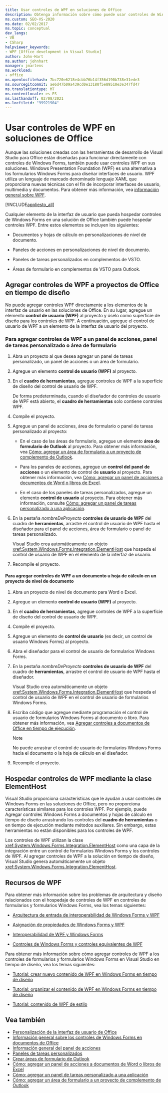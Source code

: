 ```yaml
---
title: Usar controles de WPF en soluciones de Office
description: Obtenga información sobre cómo puede usar controles de Windows Presentation Foundation (WPF) para diseñar interfaces de usuario en Visual Studio.
ms.custom: SEO-VS-2020
ms.date: 02/02/2017
ms.topic: conceptual
dev_langs:
- VB
- CSharp
helpviewer_keywords:
- WPF [Office development in Visual Studio]
author: John-Hart
ms.author: johnhart
manager: jmartens
ms.workload:
- office
ms.openlocfilehash: 7bc720e6218e4cbb76b14f356d190b738e31ede3
ms.sourcegitcommit: ae6d47b09a439cd0e13180f5e89510e3e347fd47
ms.translationtype: MT
ms.contentlocale: es-ES
ms.lasthandoff: 02/08/2021
ms.locfileid: "99921904"
---
```

# <a name="use-wpf-controls-in-office-solutions"></a>Usar controles de WPF en soluciones de Office

Aunque las soluciones creadas con las herramientas de desarrollo de Visual Studio para Office están diseñadas para funcionar directamente con controles de Windows Forms, también puede usar controles WPF en sus soluciones. Windows Presentation Foundation (WPF) es una alternativa a los formularios Windows Forms para diseñar interfaces de usuario. WPF utiliza un lenguaje de marcado denominado lenguaje XAML que proporciona nuevas técnicas con el fin de incorporar interfaces de usuario, multimedia y documentos. Para obtener más información, vea [información general sobre WPF](/dotnet/framework/wpf/introduction-to-wpf).

[!INCLUDE[appliesto_all](../vsto/includes/appliesto-all-md.md)]

Cualquier elemento de la interfaz de usuario que pueda hospedar controles de Windows Forms en una solución de Office también puede hospedar controles WPF. Entre estos elementos se incluyen los siguientes:

- Documentos y hojas de cálculo en personalizaciones de nivel de documento.

- Paneles de acciones en personalizaciones de nivel de documento.

- Paneles de tareas personalizados en complementos de VSTO.

- Áreas de formulario en complementos de VSTO para Outlook.

## <a name="add-wpf-controls-to-office-projects-at-design-time"></a>Agregar controles de WPF a proyectos de Office en tiempo de diseño

No puede agregar controles WPF directamente a los elementos de la interfaz de usuario en las soluciones de Office. En su lugar, agregue un elemento **control de usuario (WPF)** al proyecto y úselo como superficie de diseño para los controles de WPF. A continuación, agregue el control de usuario de WPF a un elemento de la interfaz de usuario del proyecto.

### <a name="to-add-wpf-controls-to-an-actions-pane-custom-task-pane-or-form-region"></a>Para agregar controles de WPF a un panel de acciones, panel de tareas personalizado o área de formulario

1. Abra un proyecto al que desea agregar un panel de tareas personalizado, un panel de acciones o un área de formulario.

2. Agregue un elemento **control de usuario (WPF)** al proyecto.

3. En el **cuadro de herramientas**, agregue controles de WPF a la superficie de diseño del control de usuario de WPF.

     De forma predeterminada, cuando el diseñador de controles de usuario de WPF está abierto, el **cuadro de herramientas** solo contiene controles WPF.

4. Compile el proyecto.

5. Agregue un panel de acciones, área de formulario o panel de tareas personalizado al proyecto:

    - En el caso de las áreas de formulario, agregue un elemento **área de formulario de Outlook** al proyecto. Para obtener más información, vea [Cómo: agregar un área de formulario a un proyecto de complemento de Outlook](../vsto/how-to-add-a-form-region-to-an-outlook-add-in-project.md).

    - Para los paneles de acciones, agregue un **control del panel de acciones** o un elemento de control de **usuario** al proyecto. Para obtener más información, vea [Cómo: agregar un panel de acciones a documentos de Word o libros de Excel](../vsto/how-to-add-an-actions-pane-to-word-documents-or-excel-workbooks.md).

    - En el caso de los paneles de tareas personalizados, agregue un elemento **control de usuario** al proyecto. Para obtener más información, consulte [Cómo: agregar un panel de tareas personalizado a una aplicación](../vsto/how-to-add-a-custom-task-pane-to-an-application.md).

6. En la pestaña *nombreDeProyecto* **controles de usuario de WPF** del cuadro de **herramientas**, arrastre el control de usuario de WPF hasta el diseñador para el panel de acciones, área de formulario o panel de tareas personalizado.

     Visual Studio crea automáticamente un objeto <xref:System.Windows.Forms.Integration.ElementHost> que hospeda el control de usuario de WPF en el elemento de la interfaz de usuario.

7. Recompile el proyecto.

#### <a name="to-add-wpf-controls-to-a-document-or-worksheet-in-a-document-level-project"></a>Para agregar controles de WPF a un documento u hoja de cálculo en un proyecto de nivel de documento

1. Abra un proyecto de nivel de documento para Word o Excel.

2. Agregue un elemento **control de usuario (WPF)** al proyecto.

3. En el **cuadro de herramientas**, agregue controles de WPF a la superficie de diseño del control de usuario de WPF.

4. Compile el proyecto.

5. Agregue un elemento de **control de usuario** (es decir, un control de usuario Windows Forms) al proyecto.

6. Abra el diseñador para el control de usuario de formularios Windows Forms.

7. En la pestaña *nombreDeProyecto* **controles de usuario de WPF** del cuadro de **herramientas**, arrastre el control de usuario de WPF hasta el diseñador.

     Visual Studio crea automáticamente un objeto <xref:System.Windows.Forms.Integration.ElementHost> que hospeda el control de usuario de WPF en el control de usuario de formularios Windows Forms.

8. Escriba código que agregue mediante programación el control de usuario de formularios Windows Forms al documento o libro. Para obtener más información, vea [Agregar controles a documentos de Office en tiempo de ejecución](../vsto/adding-controls-to-office-documents-at-run-time.md).

    > [!NOTE]
    > No puede arrastrar el control de usuario de formularios Windows Forms hacia el documento o la hoja de cálculo en el diseñador.

9. Recompile el proyecto.

## <a name="host-wpf-controls-by-using-the-elementhost-class"></a>Hospedar controles de WPF mediante la clase ElementHost

Visual Studio proporciona características que le ayudan a usar controles de Windows Forms en las soluciones de Office, pero no proporciona características similares para los controles WPF. Por ejemplo, puede Agregar controles Windows Forms a documentos y hojas de cálculo en tiempo de diseño arrastrando los controles del **cuadro de herramientas** o en tiempo de ejecución mediante métodos auxiliares. Sin embargo, estas herramientas no están disponibles para los controles de WPF.

Los controles de WPF utilizan la clase <xref:System.Windows.Forms.Integration.ElementHost> como una capa de la integración entre un control de formularios Windows Forms y los controles de WPF. Al agregar controles de WPF a la solución en tiempo de diseño, Visual Studio genera automáticamente un objeto <xref:System.Windows.Forms.Integration.ElementHost>.

## <a name="wpf-resources"></a>Recursos de WPF

Para obtener más información sobre los problemas de arquitectura y diseño relacionados con el hospedaje de controles de WPF en controles de formularios y formularios Windows Forms, vea los temas siguientes:

- [Arquitectura de entrada de interoperabilidad de Windows Forms y WPF](/dotnet/framework/wpf/advanced/windows-forms-and-wpf-interoperability-input-architecture)

- [Asignación de propiedades de Windows Forms y WPF](/dotnet/framework/wpf/advanced/windows-forms-and-wpf-property-mapping)

- [Interoperabilidad de WPF y Windows Forms](/dotnet/framework/wpf/advanced/wpf-and-windows-forms-interoperation)

- [Controles de Windows Forms y controles equivalentes de WPF](/dotnet/framework/wpf/advanced/windows-forms-controls-and-equivalent-wpf-controls)

Para obtener más información sobre cómo agregar controles de WPF a los controles de formularios y formularios Windows Forms en Visual Studio en tiempo de diseño, vea los temas siguientes:

- [Tutorial: crear nuevo contenido de WPF en Windows Forms en tiempo de diseño](/dotnet/framework/winforms/advanced/walkthrough-creating-new-wpf-content-on-windows-forms-at-design-time)

- [Tutorial: organizar el contenido de WPF en Windows Forms en tiempo de diseño](/dotnet/framework/winforms/advanced/walkthrough-arranging-wpf-content-on-windows-forms-at-design-time)

- [Tutorial: contenido de WPF de estilo](/dotnet/framework/winforms/advanced/walkthrough-styling-wpf-content)

## <a name="see-also"></a>Vea también

- [Personalización de la interfaz de usuario de Office](../vsto/office-ui-customization.md)
- [Información general sobre los controles de Windows Forms en documentos de Office](../vsto/windows-forms-controls-on-office-documents-overview.md)
- [Información general del panel de acciones](../vsto/actions-pane-overview.md)
- [Paneles de tareas personalizados](../vsto/custom-task-panes.md)
- [Crear áreas de formulario de Outlook](../vsto/creating-outlook-form-regions.md)
- [Cómo: agregar un panel de acciones a documentos de Word o libros de Excel](../vsto/how-to-add-an-actions-pane-to-word-documents-or-excel-workbooks.md)
- [Cómo: agregar un panel de tareas personalizado a una aplicación](../vsto/how-to-add-a-custom-task-pane-to-an-application.md)
- [Cómo: agregar un área de formulario a un proyecto de complemento de Outlook](../vsto/how-to-add-a-form-region-to-an-outlook-add-in-project.md)
